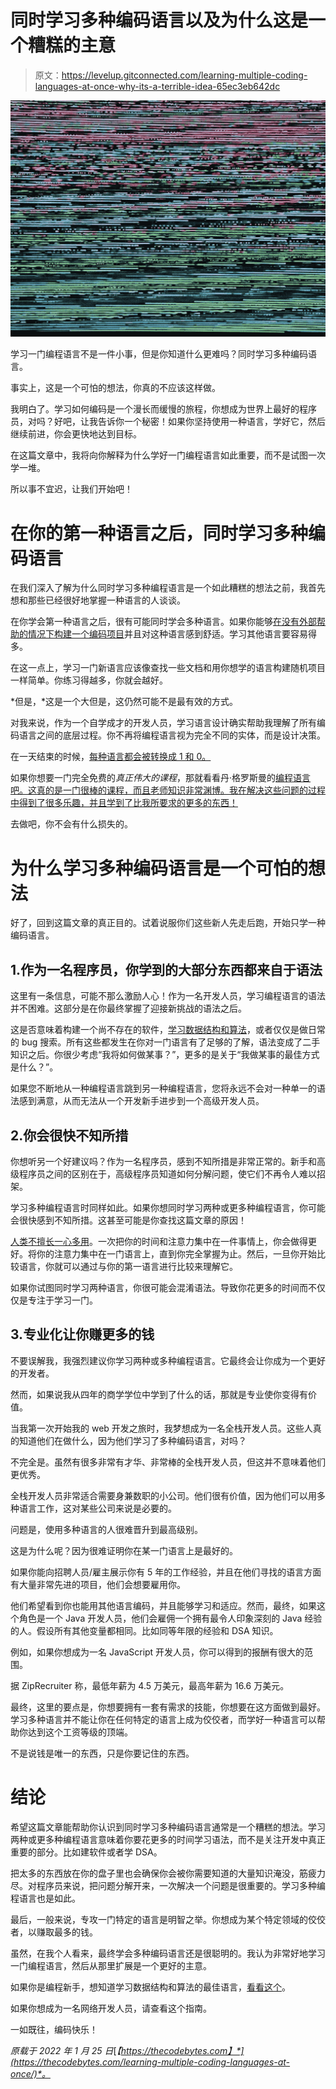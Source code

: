 # 同时学习多种编码语言以及为什么这是一个糟糕的主意

> 原文：<https://levelup.gitconnected.com/learning-multiple-coding-languages-at-once-why-its-a-terrible-idea-65ec3eb642dc>

![](img/a7cb261599281f42cfffc68366d68945.png)

学习一门编程语言不是一件小事，但是你知道什么更难吗？同时学习多种编码语言。

事实上，这是一个可怕的想法，你真的不应该这样做。

我明白了。学习如何编码是一个漫长而缓慢的旅程，你想成为世界上最好的程序员，对吗？好吧，让我告诉你一个秘密！如果你坚持使用一种语言，学好它，然后继续前进，你会更快地达到目标。

在这篇文章中，我将向你解释为什么学好一门编程语言如此重要，而不是试图一次学一堆。

所以事不宜迟，让我们开始吧！

# 在你的第一种语言之后，同时学习多种编码语言

在我们深入了解为什么同时学习多种编程语言是一个如此糟糕的想法之前，我首先想和那些已经很好地掌握一种语言的人谈谈。

在你学会第一种语言之后，很有可能同时学会多种语言。如果你能够[在没有外部帮助的情况下构建一个编码项目](https://thecodebytes.com/how-to-plan-a-coding-project-a-programming-outline/)并且对这种语言感到舒适。学习其他语言要容易得多。

在这一点上，学习一门新语言应该像查找一些文档和用你想学的语言构建随机项目一样简单。你练习得越多，你就会越好。

*但是，*这是一个大但是，这仍然可能不是最有效的方式。

对我来说，作为一个自学成才的开发人员，学习语言设计确实帮助我理解了所有编码语言之间的底层过程。你不再将编程语言视为完全不同的实体，而是设计决策。

在一天结束的时候，[每种语言都会被转换成 1 和 0。](https://thecodebytes.com/the-difference-between-high-level-and-low-level-programming-languages/)

如果你想要一门完全免费的*真正伟大的课程*，那就看看丹·格罗斯曼的[编程语言吧。这真的是一门很棒的课程，而且老师知识非常渊博。我在解决这些问题的过程中得到了很多乐趣，并且学到了比我所要求的更多的东西！](https://www.coursera.org/learn/programming-languages)

去做吧，你不会有什么损失的。

# 为什么学习多种编码语言是一个可怕的想法

好了，回到这篇文章的真正目的。试着说服你们这些新人先走后跑，开始只学一种编码语言。

## 1.作为一名程序员，你学到的大部分东西都来自于语法

这里有一条信息，可能不那么激励人心！作为一名开发人员，学习编程语言的语法并不困难。这部分是在你最终掌握了迎接新挑战的语法之后。

这是否意味着构建一个尚不存在的软件，[学习数据结构和算法](https://thecodebytes.com/best-programming-languages-to-learn-data-structures-and-algorithms/)，或者仅仅是做日常的 bug 搜索。所有这些都发生在你对一门语言有了足够的了解，语法变成了二手知识之后。你很少考虑“我将如何做某事？”，更多的是关于“我做某事的最佳方式是什么？”。

如果您不断地从一种编程语言跳到另一种编程语言，您将永远不会对一种单一的语法感到满意，从而无法从一个开发新手进步到一个高级开发人员。

## 2.你会很快不知所措

你想听另一个好建议吗？作为一名程序员，感到不知所措是非常正常的。新手和高级程序员之间的区别在于，高级程序员知道如何分解问题，使它们不再令人难以招架。

学习多种编程语言时同样如此。如果你想同时学习两种或更多种编程语言，你可能会很快感到不知所措。这甚至可能是你查找这篇文章的原因！

[人类不擅长一心多用](https://www.livescience.com/37420-multitasking-brain-psychology.html#:~:text=But%20despite%20constantly%20juggling%20different,good%20at%20multitasking%2C%20experts%20say.&text=%22It's%20possible%20that%20there%20is,over%20long%20periods%20of%20time.%22)。一次把你的时间和注意力集中在一件事情上，你会做得更好。将你的注意力集中在一门语言上，直到你完全掌握为止。然后，一旦你开始比较语言，你就可以通过与你的第一语言进行比较来理解它。

如果你试图同时学习两种语言，你很可能会混淆语法。导致你花更多的时间而不仅仅是专注于学习一门。

## 3.专业化让你赚更多的钱

不要误解我，我强烈建议你学习两种或多种编程语言。它最终会让你成为一个更好的开发者。

然而，如果说我从四年的商学学位中学到了什么的话，那就是专业使你变得有价值。

当我第一次开始我的 web 开发之旅时，我梦想成为一名全栈开发人员。这些人真的知道他们在做什么，因为他们学习了多种编码语言，对吗？

不完全是。虽然有很多非常有才华、非常棒的全栈开发人员，但这并不意味着他们更优秀。

全栈开发人员非常适合需要身兼数职的小公司。他们很有价值，因为他们可以用多种语言工作，这对某些公司来说是必要的。

问题是，使用多种语言的人很难晋升到最高级别。

这是为什么呢？因为很难证明你在某一门语言上是最好的。

如果你能向招聘人员/雇主展示你有 5 年的工作经验，并且在他们寻找的语言方面有大量非常先进的项目，他们会想要雇用你。

他们希望看到你也能用其他语言编码，并且能够学习和适应。然而，最终，如果这个角色是一个 Java 开发人员，他们会雇佣一个拥有最令人印象深刻的 Java 经验的人。假设所有其他变量都相同。比如同等年限的经验和 DSA 知识。

例如，如果你想成为一名 JavaScript 开发人员，你可以得到的报酬有很大的范围。

据 ZipRecruiter 称，最低年薪为 4.5 万美元，最高年薪为 16.6 万美元。

最终，这里的要点是，你想要拥有一套有需求的技能，你想要在这方面做到最好。学习多种语言并不能让你在任何特定的语言上成为佼佼者，而学好一种语言可以帮助你达到这个工资等级的顶端。

不是说钱是唯一的东西，只是你要记住的东西。

# 结论

希望这篇文章能帮助你认识到同时学习多种编码语言通常是一个糟糕的想法。学习两种或更多种编程语言意味着你要花更多的时间学习语法，而不是关注开发中真正重要的部分。比如建软件或者学 DSA。

把太多的东西放在你的盘子里也会确保你会被你需要知道的大量知识淹没，筋疲力尽。对程序员来说，把问题分解开来，一次解决一个问题是很重要的。学习多种编程语言也是如此。

最后，一般来说，专攻一门特定的语言是明智之举。你想成为某个特定领域的佼佼者，以赚取最多的钱。

虽然，在我个人看来，最终学会多种编码语言还是很聪明的。我认为非常好地学习一门编程语言，然后从那里扩展是一个更好的主意。

如果你是编程新手，想知道学习数据结构和算法的最佳语言，[看看这个](https://thecodebytes.com/best-programming-languages-to-learn-data-structures-and-algorithms/)。

如果你想成为一名网络开发人员，请查看这个指南。

一如既往，编码快乐！

*原载于 2022 年 1 月 25 日*[*【https://thecodebytes.com】*](https://thecodebytes.com/learning-multiple-coding-languages-at-once/)*。*